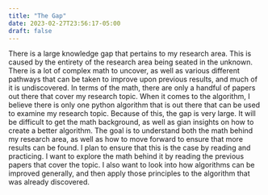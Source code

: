 ```yaml
---
title: "The Gap"
date: 2023-02-27T23:56:17-05:00
draft: false
---
```


 There is a large knowledge gap that pertains to my research area. This is caused by the entirety of the research area being seated in the unknown. There is a lot of complex math to uncover, as well as various different pathways that can be taken to improve upon previous results, and much of it is undiscovered. In terms of the math, there are only a handful of papers out there that cover my research topic. When it comes to the algorithm, I believe there is only one python algorithm that is out there that can be used to examine my research topic. Because of this, the gap is very large. It will be difficult to get the math background, as well as gian insights on how to create a better algorithm. The goal is to understand both the math behind my research area, as well as how to move forward to ensure that more results can be found. I plan to ensure that this is the case by reading and practicing. I want to explore the math behind it by reading the previous papers that cover the topic. I also want to look into how algorithms can be improved generally, and then apply those principles to the algorithm that was already discovered.